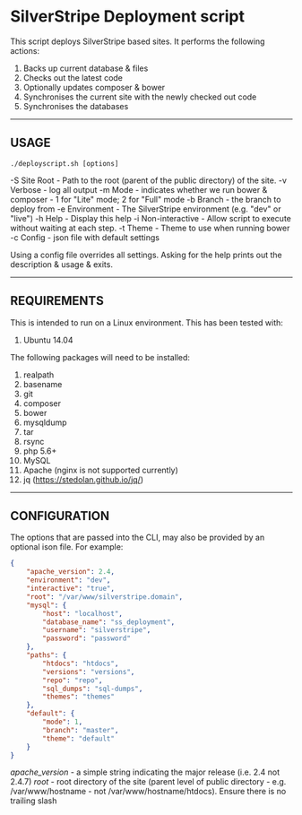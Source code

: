 # SilverStripe Deployment script
This script deploys SilverStripe based sites. It performs the following actions:

1. Backs up current database & files
2. Checks out the latest code
3. Optionally updates composer & bower
4. Synchronises the current site with the newly checked out code
5. Synchronises the databases

---
## USAGE

`./deployscript.sh [options]`

 -S Site Root       - Path to the root (parent of the public directory) of the site.
 -v Verbose         - log all output
 -m Mode            - indicates whether we run bower & composer - 1 for "Lite" mode; 2 for "Full" mode
 -b Branch          - the branch to deploy from
 -e Environment     - The SilverStripe environment (e.g. "dev" or "live")
 -h Help            - Display this help
 -i Non-interactive - Allow script to execute without waiting at each step.
 -t Theme           - Theme to use when running bower
 -c Config          - json file with default settings

Using a config file overrides all settings.
Asking for the help prints out the description & usage & exits.

---

## REQUIREMENTS
This is intended to run on a Linux environment. This has been tested with:

1. Ubuntu 14.04

The following packages will need to be installed:

1. realpath
2. basename
3. git
4. composer
5. bower
6. mysqldump
7. tar
8. rsync
9. php 5.6+
10. MySQL
11. Apache (nginx is not supported currently)
12. jq (https://stedolan.github.io/jq/)

---

## CONFIGURATION

The options that are passed into the CLI, may also be provided by an optional ison file. For example:

```json
{
    "apache_version": 2.4,
    "environment": "dev",
    "interactive": "true",
    "root": "/var/www/silverstripe.domain",
    "mysql": {
        "host": "localhost",
        "database_name": "ss_deployment",
        "username": "silverstripe",
        "password": "password"
    },
    "paths": {
        "htdocs": "htdocs",
        "versions": "versions",
        "repo": "repo",
        "sql_dumps": "sql-dumps",
        "themes": "themes"
    },
    "default": {
        "mode": 1,
        "branch": "master",
        "theme": "default"
    }
}
```

*apache_version* - a simple string indicating the major release (i.e. 2.4 not 2.4.7)
*root* - root directory of the site (parent level of public directory - e.g. /var/www/hostname - not /var/www/hostname/htdocs). Ensure there is no trailing slash
